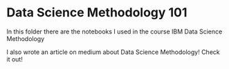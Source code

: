 <h1>Data Science Methodology 101</h1>

<p>In this folder there are the notebooks I used in the course IBM Data Science Methodology<p>

<p>I also wrote an article on medium about Data Science Methodology! Check it out!</p>
